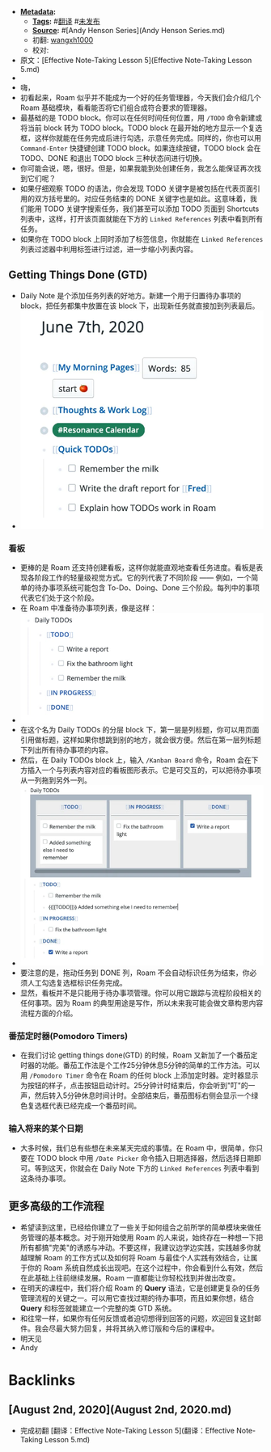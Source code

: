 - **[Metadata](Metadata.md):**
    - **[Tags](Tags.md):** #[翻译](翻译.md) #[未发布](未发布.md)
    - **[Source](Source.md):** #[Andy Henson Series](Andy Henson Series.md)
    - 初翻: [wangxh1000](wangxh1000.md)
    - 校对: 
- 原文：[Effective Note-Taking Lesson 5](Effective Note-Taking Lesson 5.md)
- 
- 嗨，
- 初看起来，Roam 似乎并不能成为一个好的任务管理器，今天我们会介绍几个 Roam 基础模块，看看能否将它们组合成符合要求的管理器。
- 最基础的是 TODO block。你可以在任何时间任何位置，用 `/TODO` 命令新建或将当前 block 转为 TODO block。TODO block 在最开始的地方显示一个复选框，这样你就能在任务完成后进行勾选，示意任务完成。同样的，你也可以用 `Command-Enter` 快捷键创建 TODO block。如果连续按键，TODO block 会在 TODO、DONE 和退出 TODO block 三种状态间进行切换。
- 你可能会说，嗯，很好。但是，如果我能到处创建任务，我怎么能保证再次找到它们呢？
- 如果仔细观察 TODO 的语法，你会发现 TODO 关键字是被包括在代表页面引用的双方括号里的。对应任务结束的 DONE 关键字也是如此。这意味着，我们能用 TODO 关键字搜索任务，我们甚至可以添加 TODO 页面到 Shortcuts 列表中，这样，打开该页面就能在下方的 `Linked References` 列表中看到所有任务。
- 如果你在 TODO block 上同时添加了标签信息，你就能在 `Linked References` 列表过滤器中利用标签进行过滤，进一步缩小列表内容。

## Getting Things Done (GTD)
- Daily Note 是个添加任务列表的好地方。新建一个用于归置待办事项的 block，把任务都集中放置在该 block 下，出现新任务就直接加到列表最后。
- ![](../images/lOcUoNrKaE.png?)

### 看板
- 更棒的是 Roam 还支持创建看板，这样你就能直观地查看任务进度。看板是表现各阶段工作的轻量级视觉方式。它的列代表了不同阶段 —— 例如，一个简单的待办事项系统可能包含 To-Do、Doing、Done 三个阶段。每列中的事项代表它们处于这个阶段。
- 在 Roam 中准备待办事项列表，像是这样：
- ![](../images/arK3fZvnL_.png?)
- 在这个名为 Daily TODOs 的分层 block 下，第一层是列标题，你可以用页面引用做标题，这样如果你想跳到别的地方，就会很方便。然后在第一层列标题下列出所有待办事项的内容。
- 然后，在 Daily TODOs block 上，输入 `/Kanban Board` 命令，Roam 会在下方插入一个与列表内容对应的看板图形表示。它是可交互的，可以把待办事项从一列拖到另外一列。
- ![](../images/PjZsNiqKkR.png?)
- 要注意的是，拖动任务到 DONE 列，Roam 不会自动标识任务为结束，你必须人工勾选复选框标识任务完成。
- 显然，看板并不是只能用于待办事项管理。你可以用它跟踪与流程阶段相关的任何事项。因为 Roam 的典型用途是写作，所以未来我可能会做文章构思内容流程方面的介绍。

### 番茄定时器(Pomodoro Timers)
- 在我们讨论 getting things done(GTD) 的时候，Roam 又新加了一个番茄定时器的功能。番茄工作法是个工作25分钟休息5分钟的简单的工作方法。可以用 `/Pomodoro Timer` 命令在 Roam 的任何 block 上添加定时器。定时器显示为按钮的样子，点击按钮启动计时。25分钟计时结束后，你会听到"叮"的一声，然后转入5分钟休息时间计时。全部结束后，番茄图标右侧会显示一个绿色复选框代表已经完成一个番茄时间。

### 输入将来的某个日期
- 大多时候，我们总有些想在未来某天完成的事情。在 Roam 中，很简单，你只要在 TODO block 中用 `/Date Picker` 命令插入日期选择器，然后选择日期即可。等到这天，你就会在 Daily Note 下方的 `Linked References` 列表中看到这条待办事项。

## 更多高级的工作流程
- 希望读到这里，已经给你建立了一些关于如何组合之前所学的简单模块来做任务管理的基本概念。对于刚开始使用 Roam 的人来说，始终存在一种想一下把所有都搞"完美"的诱惑与冲动。不要这样，我建议边学边实践，实践越多你就越理解 Roam 的工作方式以及如何将 Roam 与最佳个人实践有效结合，让属于你的 Roam 系统自然成长出现吧。在这个过程中，你会看到什么有效，然后在此基础上往前继续发展。Roam 一直都能让你轻松找到并做出改变。
- 在明天的课程中，我们将介绍 Roam 的 **Query** 语法，它是创建更复杂的任务管理流程的关键之一。可以用它查找过期的待办事项，而且如果你想，结合 **Query** 和标签就能建立一个完整的类 GTD 系统。
- 和往常一样，如果你有任何反馈或者迫切想得到回答的问题，欢迎回复这封邮件。我会尽最大努力回复，并将其纳入修订版和今后的课程中。
- 明天见
- Andy

# Backlinks
## [August 2nd, 2020](August 2nd, 2020.md)
- 完成初翻 [翻译：Effective Note-Taking Lesson 5](翻译：Effective Note-Taking Lesson 5.md)

